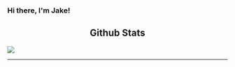 ### Hi there, I'm Jake!

<h2 align='center'>Github Stats</h2>
<img src='https://github-readme-stats.vercel.app/api?username=Jake-Januszanis&hide=stars&theme=blue-green&count_private=true' />
<!-- <img src='https://github-readme-stats.vercel.app/api/top-langs/?username=Jake-Januszanis&layout=compact&hide=CSS'> -->



---


